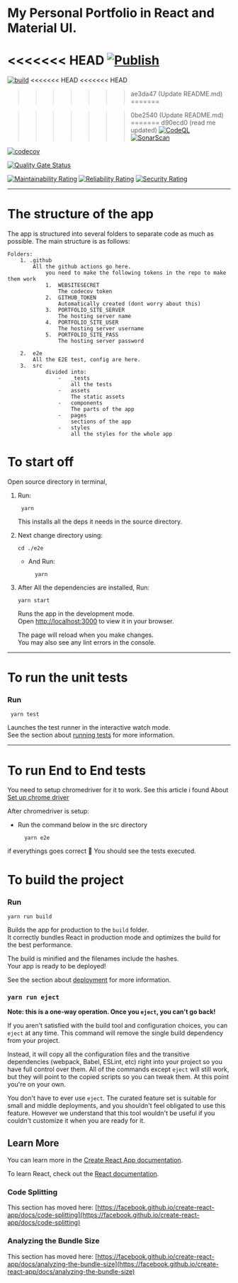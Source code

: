 # My Personal Portfolio in React and Material UI.

<<<<<<< HEAD
[![Publish](https://github.com/arshad-shah/Portfolio-v2/actions/workflows/publish.yml/badge.svg)](https://github.com/arshad-shah/Portfolio-v2/actions/workflows/publish.yml)
=======
[![build](https://github.com/arshad-shah/Portfolio-v2/actions/workflows/publish.yml/badge.svg)](https://github.com/arshad-shah/Portfolio-v2/actions/workflows/publish.yml)
<<<<<<< HEAD
<<<<<<< HEAD
>>>>>>> ae3da47 (Update README.md)
=======


>>>>>>> 0be2540 (Update README.md)
=======
>>>>>>> d90ecd0 (read me updated)
[![CodeQL](https://github.com/arshad-shah/portfolio-v2.0/actions/workflows/codeql-analysis.yml/badge.svg)](https://github.com/arshad-shah/portfolio-v2.0/actions/workflows/codeql-analysis.yml)
[![SonarScan](https://github.com/arshad-shah/Portfolio-v2/actions/workflows/sonarScan.yml/badge.svg)](https://github.com/arshad-shah/Portfolio-v2/actions/workflows/sonarScan.yml)


[![codecov](https://codecov.io/gh/arshad-shah/Portfolio-v2/branch/master/graph/badge.svg?token=JVIBKZ5AWF)](https://codecov.io/gh/arshad-shah/Portfolio-v2)

[![Quality Gate Status](https://sonarcloud.io/api/project_badges/measure?project=arshad-shah_Portfolio-v2&metric=alert_status)](https://sonarcloud.io/summary/new_code?id=arshad-shah_Portfolio-v2)

[![Maintainability Rating](https://sonarcloud.io/api/project_badges/measure?project=arshad-shah_Portfolio-v2&metric=sqale_rating)](https://sonarcloud.io/summary/new_code?id=arshad-shah_Portfolio-v2)
[![Reliability Rating](https://sonarcloud.io/api/project_badges/measure?project=arshad-shah_Portfolio-v2&metric=reliability_rating)](https://sonarcloud.io/summary/new_code?id=arshad-shah_Portfolio-v2)
[![Security Rating](https://sonarcloud.io/api/project_badges/measure?project=arshad-shah_Portfolio-v2&metric=security_rating)](https://sonarcloud.io/summary/new_code?id=arshad-shah_Portfolio-v2)

---

# The structure of the app
The app is structured into several folders to separate code as much as possible.
The main structure is as follows:
    
    Folders:
        1. .github
            All the github actions go here.
                you need to make the following tokens in the repo to make them work
                1.  WEBSITESECRET
                    The codecov token
                2.  GITHUB_TOKEN
                    Automatically created (dont worry about this)
                3.  PORTFOLIO_SITE_SERVER
                    The hosting server name
                4.  PORTFOLIO_SITE_USER
                    The hosting server username
                5.  PORTFOLIO_SITE_PASS
                    The hosting server password

        2.  e2e
            All the E2E test, config are here.
        3.  src
                divided into:
                    -   _tests
                        all the tests
                    -   assets
                        The static assets
                    -   components
                        The parts of the app
                    -   pages
                        sections of the app
                    -   styles
                        all the styles for the whole app
# To start off
Open source directory in terminal,

1. Run:

        yarn

    This installs all the deps it needs in the source directory.

2.  Next change directory using:

        cd ./e2e
    
    - And Run:

            yarn

3.  After All the dependencies are installed, Run:

        yarn start

    Runs the app in the development mode.\
    Open [http://localhost:3000](http://localhost:3000) to view it in your browser.

    The page will reload when you make changes.\
    You may also see any lint errors in the console.

---
# To run the unit tests

### Run

     yarn test

Launches the test runner in the interactive watch mode.\
See the section about [running tests](https://facebook.github.io/create-react-app/docs/running-tests) for more information.

---
# To run End to End tests

You need to setup chromedriver for it to work.
See this article i found About [Set up chrome driver](https://chromedriver.chromium.org/getting-started)

After chromedriver is setup:
    
- Run the command below in the src directory
    
        yarn e2e

if everythings goes correct 🤞 You should see the tests executed. 

# To build the project

### Run
    yarn run build

Builds the app for production to the `build` folder.\
It correctly bundles React in production mode and optimizes the build for the best performance.

The build is minified and the filenames include the hashes.\
Your app is ready to be deployed!

See the section about [deployment](https://facebook.github.io/create-react-app/docs/deployment) for more information.

### `yarn run eject`

**Note: this is a one-way operation. Once you `eject`, you can't go back!**

If you aren't satisfied with the build tool and configuration choices, you can `eject` at any time. This command will remove the single build dependency from your project.

Instead, it will copy all the configuration files and the transitive dependencies (webpack, Babel, ESLint, etc) right into your project so you have full control over them. All of the commands except `eject` will still work, but they will point to the copied scripts so you can tweak them. At this point you're on your own.

You don't have to ever use `eject`. The curated feature set is suitable for small and middle deployments, and you shouldn't feel obligated to use this feature. However we understand that this tool wouldn't be useful if you couldn't customize it when you are ready for it.

## Learn More

You can learn more in the [Create React App documentation](https://facebook.github.io/create-react-app/docs/getting-started).

To learn React, check out the [React documentation](https://reactjs.org/).

### Code Splitting

This section has moved here: [https://facebook.github.io/create-react-app/docs/code-splitting](https://facebook.github.io/create-react-app/docs/code-splitting)

### Analyzing the Bundle Size

This section has moved here: [https://facebook.github.io/create-react-app/docs/analyzing-the-bundle-size](https://facebook.github.io/create-react-app/docs/analyzing-the-bundle-size)
